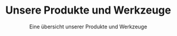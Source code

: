---
title: Unsere Produkte und Werkzeuge
subtitle: Eine übersicht unserer Produkte und Werkzeuge
show_sidebar: false
callouts: example_callouts
permalink: /tools/
---